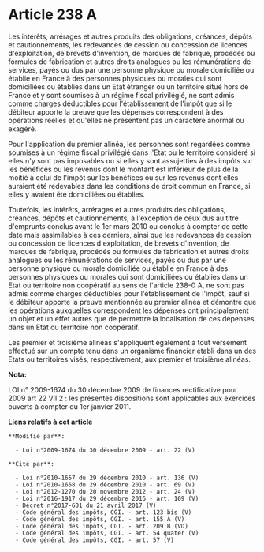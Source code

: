 # Article 238 A

Les intérêts, arrérages et autres produits des obligations, créances, dépôts et cautionnements, les redevances de cession ou
concession de licences d'exploitation, de brevets d'invention, de marques de fabrique, procédés ou formules de fabrication et
autres droits analogues ou les rémunérations de services, payés ou dus par une personne physique ou morale domiciliée ou
établie en France à des personnes physiques ou morales qui sont domiciliées ou établies dans un Etat étranger ou un
territoire situé hors de France et y sont soumises à un régime fiscal privilégié, ne sont admis comme charges déductibles
pour l'établissement de l'impôt que si le débiteur apporte la preuve que les dépenses correspondent à des opérations réelles
et qu'elles ne présentent pas un caractère anormal ou exagéré.

Pour l'application du premier alinéa, les personnes sont regardées comme soumises à un régime fiscal privilégié dans l'Etat
ou le territoire considéré si elles n'y sont pas imposables ou si elles y sont assujetties à des impôts sur les bénéfices ou
les revenus dont le montant est inférieur de plus de la moitié à celui de l'impôt sur les bénéfices ou sur les revenus dont
elles auraient été redevables dans les conditions de droit commun en France, si elles y avaient été domiciliées ou établies.

Toutefois, les intérêts, arrérages et autres produits des obligations, créances, dépôts et cautionnements, à l'exception de
ceux dus au titre d'emprunts conclus avant le 1er mars 2010 ou conclus à compter de cette date mais assimilables à ces
derniers, ainsi que les redevances de cession ou concession de licences d'exploitation, de brevets d'invention, de marques de
fabrique, procédés ou formules de fabrication et autres droits analogues ou les rémunérations de services, payés ou dus par
une personne physique ou morale domiciliée ou établie en France à des personnes physiques ou morales qui sont domiciliées ou
établies dans un Etat ou territoire non coopératif au sens de l'article 238-0 A, ne sont pas admis comme charges déductibles
pour l'établissement de l'impôt, sauf si le débiteur apporte la preuve mentionnée au premier alinéa et démontre que les
opérations auxquelles correspondent les dépenses ont principalement un objet et un effet autres que de permettre la
localisation de ces dépenses dans un Etat ou territoire non coopératif. 

Les premier et troisième alinéas  s'appliquent également à tout versement effectué sur un compte tenu dans un organisme
financier établi dans un des Etats ou territoires visés, respectivement, aux premier et troisième alinéas.

**Nota:**

LOI n° 2009-1674 du 30 décembre 2009 de finances rectificative pour 2009 art 22 VII 2 : les présentes dispositions sont
applicables aux exercices ouverts à compter du 1er janvier 2011.

**Liens relatifs à cet article**

	**Modifié par**:

	  - Loi n°2009-1674 du 30 décembre 2009 - art. 22 (V)

	**Cité par**:

	  - Loi n°2010-1657 du 29 décembre 2010 - art. 136 (V)
	  - Loi n°2010-1658 du 29 décembre 2010 - art. 69 (V)
	  - Loi n°2012-1270 du 20 novembre 2012 - art. 24 (V)
	  - Loi n°2016-1917 du 29 décembre 2016 - art. 109 (V)
	  - Décret n°2017-601 du 21 avril 2017 (V)
	  - Code général des impôts, CGI. - art. 123 bis (V)
	  - Code général des impôts, CGI. - art. 155 A (V)
	  - Code général des impôts, CGI. - art. 209 B (VD)
	  - Code général des impôts, CGI. - art. 54 quater (V)
	  - Code général des impôts, CGI. - art. 57 (V)
